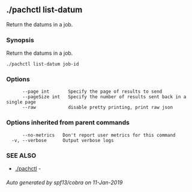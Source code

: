 ## ./pachctl list-datum

Return the datums in a job.

### Synopsis


Return the datums in a job.

```
./pachctl list-datum job-id
```

### Options

```
      --page int       Specify the page of results to send
      --pageSize int   Specify the number of results sent back in a single page
      --raw            disable pretty printing, print raw json
```

### Options inherited from parent commands

```
      --no-metrics   Don't report user metrics for this command
  -v, --verbose      Output verbose logs
```

### SEE ALSO
* [./pachctl](./pachctl.html)	 - 

###### Auto generated by spf13/cobra on 11-Jan-2019
